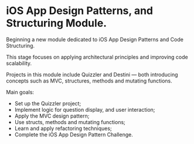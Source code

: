 # iOS App Design Patterns, and Structuring Module. 
 
Beginning a new module dedicated to iOS App Design Patterns and Code Structuring. 
 
This stage focuses on applying architectural principles and improving code scalability. 
 
Projects in this module include Quizzler and Destini — both introducing concepts such as MVC, structures, methods and mutating functions. 
 
Main goals: 
 
- Set up the Quizzler project; 
- Implement logic for question display, and user interaction; 
- Apply the MVC design pattern; 
- Use structs, methods and mutating functions; 
- Learn and apply refactoring techniques; 
- Complete the iOS App Design Pattern Challenge.
